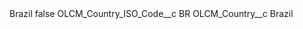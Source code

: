 <?xml version="1.0" encoding="UTF-8"?>
<CustomMetadata xmlns="http://soap.sforce.com/2006/04/metadata" xmlns:xsi="http://www.w3.org/2001/XMLSchema-instance" xmlns:xsd="http://www.w3.org/2001/XMLSchema">
    <label>Brazil</label>
    <protected>false</protected>
    <values>
        <field>OLCM_Country_ISO_Code__c</field>
        <value xsi:type="xsd:string">BR</value>
    </values>
    <values>
        <field>OLCM_Country__c</field>
        <value xsi:type="xsd:string">Brazil</value>
    </values>
</CustomMetadata>

